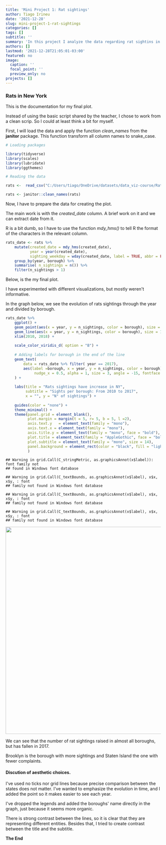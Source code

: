 ```yaml
---
title: 'Mini Project 1: Rat sightings'
author: Tiago Irineu
date: '2021-12-28'
slug: mini-project-1-rat-sightings
categories: []
tags: []
subtitle: ''
summary: 'In this project I analyze the data regarding rat sightins in New York. The data range is from 2015 to 2017'
authors: []
lastmod: '2021-12-28T21:05:01-03:00'
featured: no
image:
  caption: ''
  focal_point: ''
  preview_only: no
projects: []
---
```


### Rats in New York

This is the documentation for my final plot.

Instead of using the basic script shared by the teacher, I chose to work from a clean scrip. So I could at least think a bit for myself.

First, I will load the data and apply the function *clean_names* from the **janitor** package. This function transform all column names to snake_case.


```r
# Loading packages

library(tidyverse)
library(scales)
library(lubridate)
library(ggthemes)

# Reading the data

rats <-  read_csv("C:/Users/tiago/OneDrive/datasets/data_viz-course/Rat_Sightings.csv")

rats <- janitor::clean_names(rats)
```
Now, I have to prepare the data for creating the plot.

The main work is with the *created_date* column. A brief work on it and we can extract date from it.

R is a bit dumb, so I have to use the function *mdy_hms()* to tell R the format of the characters in the relevant column.





```r
rats_date <- rats %>% 
    mutate(created_date = mdy_hms(created_date),
           year = year(created_date),
           sighting_weekday = wday(created_date, label = TRUE, abbr = FALSE)) %>% 
    group_by(year, borough) %>% 
    summarise( n_sightings = n()) %>% 
    filter(n_sightings > 1)
```

Below, is the my final plot.

I have experimented with different visualizations, but mostly weren't informative.

In the graph below, we see the evolution of rats sightings through the year and divided by borough.




```r
rats_date %>% 
    ggplot() +
    geom_point(aes(x = year, y = n_sightings, color = borough), size = 2) +
    geom_line(aes(x = year, y = n_sightings, color = borough), size = 1.5, alpha = 0.8) +
    xlim(2010, 2018) +
    
    scale_color_viridis_d( option = "B") +
    
    # Adding labels for borough in the end of the line
    geom_text(
        data = rats_date %>% filter( year == 2017),
        aes(label =borough, x = year, y = n_sightings, color = borough),
             nudge_x = 0.5, alpha = 1, size = 3, angle = -15, fontface = "bold"
    ) +
    
    labs(title = "Rats sightings have increase in NY",
         subtitle = "Sights per borough: From 2010 to 2017",
         x = "", y = "N° of sightings") +
    
    guides(color = "none") +
    theme_minimal() +
    theme(panel.grid = element_blank(),
          plot.margin = margin(t = 5, r= 5, b = 5, l =2),
          axis.text.y   = element_text(family = "mono"),
          axis.text.x = element_text(family = "mono"),
          axis.title.y = element_text(family = "mono", face = "bold"),
          plot.title = element_text(family = "AppleGothic", face = "bold", size = 18),
          plot.subtitle = element_text(family = "mono", size = 14), 
          panel.background = element_rect(color = "black", fill = "lightblue")
          )
```

```
## Warning in grid.Call(C_stringMetric, as.graphicsAnnot(x$label)): font family not
## found in Windows font database
```

```
## Warning in grid.Call(C_textBounds, as.graphicsAnnot(x$label), x$x, x$y, : font
## family not found in Windows font database

## Warning in grid.Call(C_textBounds, as.graphicsAnnot(x$label), x$x, x$y, : font
## family not found in Windows font database

## Warning in grid.Call(C_textBounds, as.graphicsAnnot(x$label), x$x, x$y, : font
## family not found in Windows font database
```

<img src="{{< blogdown/postref >}}index_files/figure-html/Evolution of rat sighting per borough-1.png" width="672" />


We can see that the number of rat sightings raised in almost all boroughs, but has fallen in 2017.

Brooklyn is the borough with more sightings and Staten Island the one with fewer complaints.

#### Discution of aesthetic choices.

I've used no ticks nor grid lines because precise comparison between the states does not matter.
I've wanted to emphasize the evolution in time, and I added the point so it makes easier to see each year.

I've dropped the legends and added the boroughs' name directly in the graph, just because it seems more organic.

There is strong contrast between the lines, so it is clear that they are representing different entities. Besides that,
I tried to create contrast between the title and the subtitle.





**The End**





